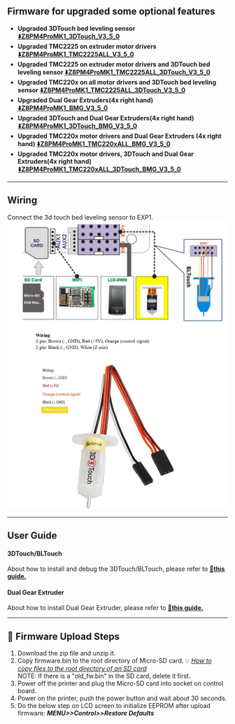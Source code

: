 ## Firmware for upgraded some optional features
- **Upgraded 3DTouch bed leveling sensor [:arrow_down:Z8PM4ProMK1_3DTouch_V3_5_0](./Z8PM4ProMK1_3DTouch_V3_5_0.zip)**
- **Upgraded TMC2225 on extruder motor drivers [:arrow_down:Z8PM4ProMK1_TMC2225ALL_V3_5_0](./Z8PM4ProMK1_TMC2225ALL_V3_5_0.zip)**
- **Upgraded TMC2225 on extruder motor drivers and 3DTouch bed leveling sensor [:arrow_down:Z8PM4ProMK1_TMC2225ALL_3DTouch_V3_5_0](./Z8PM4ProMK1_TMC2225ALL_3DTouch_V3_5_0.zip)**
- **Upgraded TMC220x on all motor drivers and 3DTouch bed leveling sensor [:arrow_down:Z8PM4ProMK1_TMC2225ALL_3DTouch_V3_5_0](./Z8PM4ProMK1_TMC220xALL_3DTouch_V3_5_0.zip)**
- **Upgraded Dual Gear Extruders(4x right hand) [:arrow_down:Z8PM4ProMK1_BMG_V3_5_0](./Z8PM4ProMK1_BMG_V3_5_0.zip)**
- **Upgraded 3DTouch and Dual Gear Extruders(4x right hand) [:arrow_down:Z8PM4ProMK1_3DTouch_BMG_V3_5_0](./Z8PM4ProMK1_3DTouch_BMG_V3_5_0.zip)**
- **Upgraded TMC220x motor drivers and Dual Gear Extruders (4x right hand) [:arrow_down:Z8PM4ProMK1_TMC220xALL_BMG_V3_5_0](./Z8PM4ProMK1_TMC220xALL_BMG_V3_5_0.zip)**
- **Upgraded TMC220x motor drivers, 3DTouch and Dual Gear Extruders(4x right hand) [:arrow_down:Z8PM4ProMK1_TMC220xALL_3DTouch_BMG_V3_5_0](.Z8PM4ProMK1_TMC220xALL_3DTouch_BMG_V3_5_0.zip)**

----
## Wiring
Connect the 3d touch bed leveling sensor to EXP1.
![](./3DTouch_wiring.jpg)    
![](./3DTouch_PinDefine.jpg)    

----
## User Guide
#### 3DTouch/BLTouch
About how to install and debug the 3DTouch/BLTouch, please refer to [:book:**this guide.**](https://github.com/ZONESTAR3D/Upgrade-kit-guide/tree/main/Bed_Leveling_Sensor/3DTouch)

#### Dual Gear Extruder
About how to install Dual Gear Extruder, please refer to [:book:**this guide.**](https://github.com/ZONESTAR3D/Upgrade-kit-guide/blob/main/Dual_Gear_Extruder/Z8P.md)

----
## :green_book: Firmware Upload Steps
1. Download the zip file and unzip it.
2. Copy firmware.bin to the root directory of Micro-SD card. :bulb: [*How to copy files to the root directory of an SD card*](https://techques.net/how-to-copy-a-file-to-the-root-of-an-sd-card/)      
NOTE: If there is a "old_fw.bin" in the SD card, delete it first.      
3. Power off the printer and plug the Micro-SD card into socket on control board.
4. Power on the printer, push the power button and wait about 30 seconds.
5. Do the below step on LCD screen to initialize EEPROM after upload firmware:  ***MENU>>Control>>Restore Defaults***
